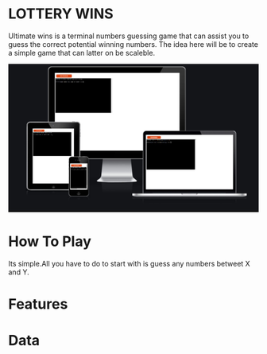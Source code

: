 # LOTTERY WINS
Ultimate wins is a terminal numbers guessing game that can assist you to guess the correct potential winning numbers.
The idea here will be to create a simple game that can latter on be scaleble. 

![Navigation Bar](assets/lotterywins.jpg)

# How To Play
Its simple.All you have to do to start with is guess any numbers betweet X and Y.

# Features

# Data 